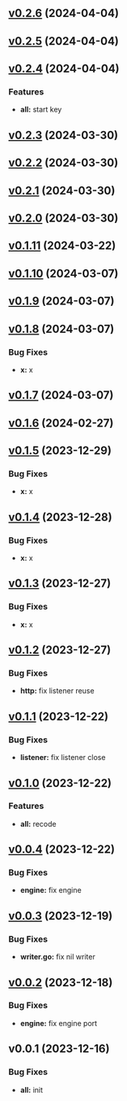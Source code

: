 
<a name="v0.2.6"></a>
## [v0.2.6](https://8.140.161.172/wangsb/wgateway/compare/v0.2.5...v0.2.6) (2024-04-04)


<a name="v0.2.5"></a>
## [v0.2.5](https://8.140.161.172/wangsb/wgateway/compare/v0.2.4...v0.2.5) (2024-04-04)


<a name="v0.2.4"></a>
## [v0.2.4](https://8.140.161.172/wangsb/wgateway/compare/v0.2.3...v0.2.4) (2024-04-04)

### Features

* **all:** start key


<a name="v0.2.3"></a>
## [v0.2.3](https://8.140.161.172/wangsb/wgateway/compare/v0.2.2...v0.2.3) (2024-03-30)


<a name="v0.2.2"></a>
## [v0.2.2](https://8.140.161.172/wangsb/wgateway/compare/v0.2.1...v0.2.2) (2024-03-30)


<a name="v0.2.1"></a>
## [v0.2.1](https://8.140.161.172/wangsb/wgateway/compare/v0.2.0...v0.2.1) (2024-03-30)


<a name="v0.2.0"></a>
## [v0.2.0](https://8.140.161.172/wangsb/wgateway/compare/v0.1.11...v0.2.0) (2024-03-30)


<a name="v0.1.11"></a>
## [v0.1.11](https://8.140.161.172/wangsb/wgateway/compare/v0.1.10...v0.1.11) (2024-03-22)


<a name="v0.1.10"></a>
## [v0.1.10](https://8.140.161.172/wangsb/wgateway/compare/v0.1.9...v0.1.10) (2024-03-07)


<a name="v0.1.9"></a>
## [v0.1.9](https://8.140.161.172/wangsb/wgateway/compare/v0.1.8...v0.1.9) (2024-03-07)


<a name="v0.1.8"></a>
## [v0.1.8](https://8.140.161.172/wangsb/wgateway/compare/v0.1.7...v0.1.8) (2024-03-07)

### Bug Fixes

* **x:** x


<a name="v0.1.7"></a>
## [v0.1.7](https://8.140.161.172/wangsb/wgateway/compare/v0.1.6...v0.1.7) (2024-03-07)


<a name="v0.1.6"></a>
## [v0.1.6](https://8.140.161.172/wangsb/wgateway/compare/v0.1.5...v0.1.6) (2024-02-27)


<a name="v0.1.5"></a>
## [v0.1.5](https://8.140.161.172/wangsb/wgateway/compare/v0.1.4...v0.1.5) (2023-12-29)

### Bug Fixes

* **x:** x


<a name="v0.1.4"></a>
## [v0.1.4](https://8.140.161.172/wangsb/wgateway/compare/v0.1.3...v0.1.4) (2023-12-28)

### Bug Fixes

* **x:** x


<a name="v0.1.3"></a>
## [v0.1.3](https://8.140.161.172/wangsb/wgateway/compare/v0.1.2...v0.1.3) (2023-12-27)

### Bug Fixes

* **x:** x


<a name="v0.1.2"></a>
## [v0.1.2](https://8.140.161.172/wangsb/wgateway/compare/v0.1.1...v0.1.2) (2023-12-27)

### Bug Fixes

* **http:** fix listener reuse


<a name="v0.1.1"></a>
## [v0.1.1](https://8.140.161.172/wangsb/wgateway/compare/v0.1.0...v0.1.1) (2023-12-22)

### Bug Fixes

* **listener:** fix listener close


<a name="v0.1.0"></a>
## [v0.1.0](https://8.140.161.172/wangsb/wgateway/compare/v0.0.4...v0.1.0) (2023-12-22)

### Features

* **all:** recode


<a name="v0.0.4"></a>
## [v0.0.4](https://8.140.161.172/wangsb/wgateway/compare/v0.0.3...v0.0.4) (2023-12-22)

### Bug Fixes

* **engine:** fix engine


<a name="v0.0.3"></a>
## [v0.0.3](https://8.140.161.172/wangsb/wgateway/compare/v0.0.2...v0.0.3) (2023-12-19)

### Bug Fixes

* **writer.go:** fix nil writer


<a name="v0.0.2"></a>
## [v0.0.2](https://8.140.161.172/wangsb/wgateway/compare/v0.0.1...v0.0.2) (2023-12-18)

### Bug Fixes

* **engine:** fix engine port


<a name="v0.0.1"></a>
## v0.0.1 (2023-12-16)

### Bug Fixes

* **all:** init

